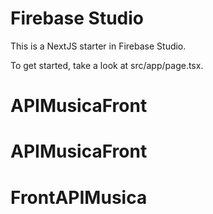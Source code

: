 # Firebase Studio

This is a NextJS starter in Firebase Studio.

To get started, take a look at src/app/page.tsx.
# APIMusicaFront
# APIMusicaFront
# FrontAPIMusica
